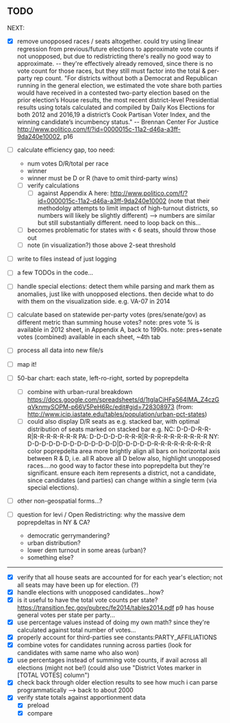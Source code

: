 ## TODO

NEXT:
- [X] remove unopposed races / seats altogether.
	could try using linear regression from previous/future elections
	to approximate vote counts if not unopposed,
	but due to redistricting there's really no good way to approximate.
	-- they're effectively already removed, since there is no vote count for those races,
		but they still must factor into the total & per-party rep count.
	"For districts without both a Democrat and Republican running in the general election, we estimated
	the vote share both parties would have received in a contested two-party election based on the prior
	election’s House results, the most recent district-level Presidential results using totals calculated and
	compiled by Daily Kos Elections for both 2012 and 2016,19 a district’s Cook Partisan Voter Index, and
	the winning candidate’s incumbency status." -- Brennan Center For Justice
	http://www.politico.com/f/?id=0000015c-11a2-d46a-a3ff-9da240e10002, p16

- [ ] calculate efficiency gap, too
	need:
	- num votes D/R/total per race
	- winner
	- winner must be D or R (have to omit third-party wins)
	- [ ] verify calculations
		- [ ] against Appendix A here: http://www.politico.com/f/?id=0000015c-11a2-d46a-a3ff-9da240e10002
			(note that their methodolgy attempts to limit impact of high-turnout districts,
			so numbers will likely be slightly different)
			--> numbers are similar but still substantially different.
				need to loop back on this...
	- [ ] becomes problematic for states with < 6 seats, should throw those out
	- [ ] note (in visualization?) those above 2-seat threshold

- [ ] write to files instead of just logging
- [ ] a few TODOs in the code...
- [ ] handle special elections:
	detect them while parsing and mark them as anomalies,
	just like with unopposed elections.
	then decide what to do with them on the visualization side.
	e.g. VA-07 in 2014
- [ ] calculate based on statewide per-party votes (pres/senate/gov)
	as different metric than summing house votes?
	note: pres vote % is available in 2012 sheet, in Appendix A, back to 1990s.
	note: pres+senate votes (combined) available in each sheet, ~4th tab
- [ ] process all data into new file/s
- [ ] map it!
- [ ] 50-bar chart: each state, left-ro-right, sorted by poprepdelta
	- [ ] combine with urban-rural breakdown
		https://docs.google.com/spreadsheets/d/1tglaCjHFaS64lMA_Z4czGqVknmySOPM-p66V5PeH6Rc/edit#gid=728308973
		(from: http://www.icip.iastate.edu/tables/population/urban-pct-states)
	- [ ] could also display D/R seats as e.g. stacked bar, with optimal distribution of seats marked on stacked bar
		e.g. NC: D-D-D-R-R-R|R-R-R-R-R-R-R
			 PA: D-D-D-D-D-R-R-R|R-R-R-R-R-R-R-R-R-R
			 NY: D-D-D-D-D-D-D-D-D-D-D-D-D|D-D-D-D-D-R-R-R-R-R-R-R-R-R
		color poprepdelta area more brightly
		align all bars on horizontal axis between R & D, i.e. all R above all D below
		also, highlight unopposed races....no good way to factor these into poprepdelta but they're significant.
		ensure each item represents a district, not a candidate, since candidates (and parties) can change
		within a single term (via special elections).
- [ ] other non-geospatial forms...?
- [ ] question for levi / Open Redistricting: why the massive dem poprepdeltas in NY & CA?
	- democratic gerrymandering?
	- urban distribution?
	- lower dem turnout in some areas (urban)?
	- something else?

----

- [X] verify that all house seats are accounted for for each year's election;
	not all seats may have been up for election. (?)
- [X] handle elections with unopposed candidates...how?
- [X] is it useful to have the total vote counts per state?
	https://transition.fec.gov/pubrec/fe2014/tables2014.pdf
	p9 has house general votes per state per party...
- [X] use percentage values instead of doing my own math?
	since they're calculated against total number of votes...
- [X] properly account for third-parties
	see constants:PARTY_AFFILIATIONS
- [X] combine votes for candidates running across parties
	(look for candidates with same name who also won)
- [X] use percentages instead of summing vote counts,
	if avail across all elections (might not be!)
	(could also use "District Votes marker in [TOTAL VOTES] column")
- [X] check back through older election results to see how much i can parse programmatically
	--> back to about 2000
- [X] verify state totals against apportionment data
	- [X] preload
	- [X] compare
